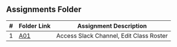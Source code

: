 ##  Assignments Folder

|   #   | Folder Link | Assignment Description |
| :---: | ----------- | ---------------------- |
|   1   | [A01](https://github.com/Majestic-Joker/2143-OOP-Beaty/tree/main/Assignments/A01) | Access Slack Channel, Edit Class Roster |